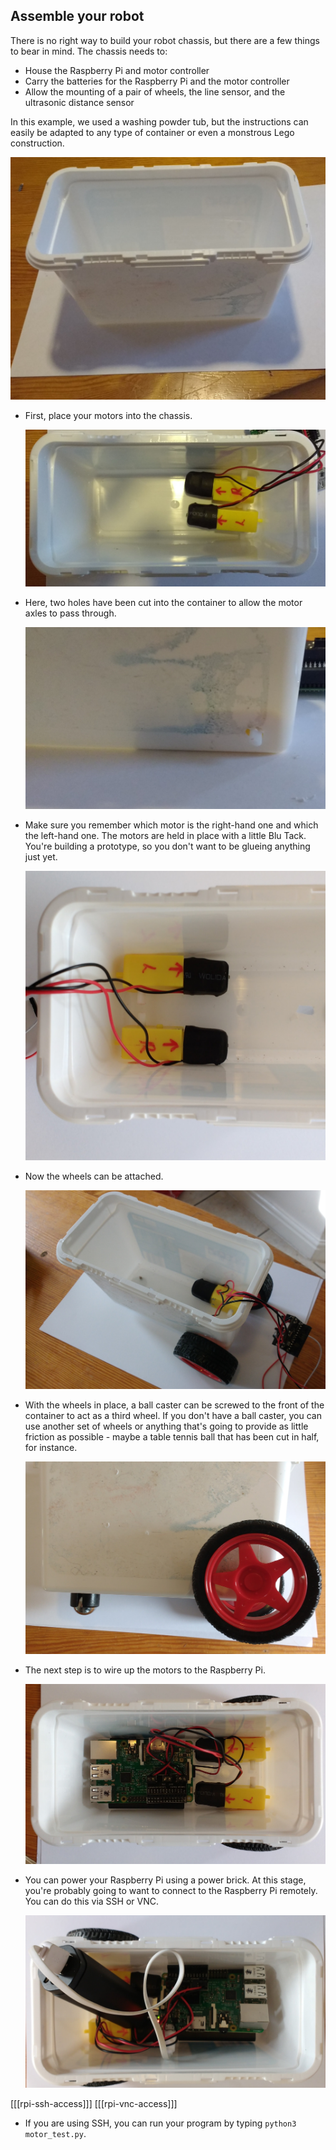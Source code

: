 ## Assemble your robot

There is no right way to build your robot chassis, but there are a few things to bear in mind. The chassis needs to:

- House the Raspberry Pi and motor controller
- Carry the batteries for the Raspberry Pi and the motor controller
- Allow the mounting of a pair of wheels, the line sensor, and the ultrasonic distance sensor

In this example, we used a washing powder tub, but the instructions can easily be adapted to any type of container or even a monstrous Lego construction.

![box](images/container.jpg)

- First, place your motors into the chassis. 

	![motors in container](images/placed-motors.jpg)
	
- Here, two holes have been cut into the container to allow the motor axles to pass through. 

	![holes](images/container-hole.jpg)

- Make sure you remember which motor is the right-hand one and which the left-hand one. The motors are held in place with a little Blu Tack. You're building a prototype, so you don't want to be glueing anything just yet.

	![secured motors](images/secured-motors.jpg)

- Now the wheels can be attached.

	![wheels attached](images/wheels-attached.jpg)

- With the wheels in place, a ball caster can be screwed to the front of the container to act as a third wheel. If you don't have a ball caster, you can use another set of wheels or anything that's going to provide as little friction as possible - maybe a table tennis ball that has been cut in half, for instance.

	![ball castor](images/ball-castor.jpg)

- The next step is to wire up the motors to the Raspberry Pi.

	![wired](images/wired-up.jpg)

- You can power your Raspberry Pi using a power brick. At this stage, you're probably going to want to connect to the Raspberry Pi remotely. You can do this via SSH or VNC.

	![powered pi](images/powered-pi.jpg)

[[[rpi-ssh-access]]]
[[[rpi-vnc-access]]]


- If you are using SSH, you can run your program by typing `python3 motor_test.py`.
